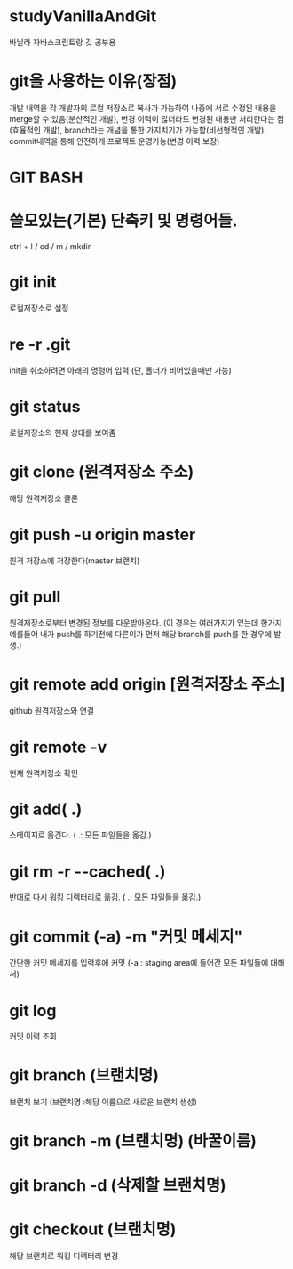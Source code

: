 # studyVanillaAndGit
바닐라 자바스크립트랑 깃 공부용

# git을 사용하는 이유(장점)
개발 내역을 각 개발자의 로컬 저장소로 복사가 가능하여 나중에 서로 수정된 내용을 merge할 수 있음(분산적인 개발), 번경 이력이 많더라도 변경된 내용만 처리한다는 점(효율적인 개발), branch라는 개념을 통한 가지치기가 가능함(비선형적인 개발), commit내역을 통해 안전하게 프로젝트 운영가능(변경 이력 보장)

# GIT BASH

# 쓸모있는(기본) 단축키 및 명령어들.
ctrl + l / cd / m / mkdir

# git init
로컬저장소로 설정

# re -r .git
init을 취소하려면 아래의 명령어 입력
(단, 폴더가 비어있을때만 가능)

# git status
로컬저장소의 현재 상태를 보여줌

# git clone (원격저장소 주소)
해당 원격저장소 클론

# git push -u origin master
원격 저장소에 저장한다(master 브랜치)

# git pull
원격저장소로부터 변경된 정보를 다운받아온다.
(이 경우는 여러가지가 있는데 한가지 예를들어 내가 push를 하기전에 다른이가 먼저 해당 branch를 push를 한 경우에 발생.)

# git remote add origin [원격저장소 주소]
github 원격저장소와 연결

# git remote -v
현재 원격저장소 확인

# git add( .)
스테이지로 옮긴다. ( .: 모든 파일들을 옮김.)

# git rm -r --cached( .)
반대로 다시 워킹 디렉터리로 옮김. ( .: 모든 파일들을 옮김.)

# git commit (-a) -m "커밋 메세지"
간단한 커밋 메세지를 입력후에 커밋 (-a : staging area에 들어간 모든 파일들에 대해서)

# git log
커밋 이력 조회

# git branch (브랜치명)
브랜치 보기 (브랜치명 :해당 이름으로 새로운 브랜치 생성)

# git branch -m (브랜치명) (바꿀이름)
# git branch -d (삭제할 브랜치명)

# git checkout (브랜치명)
해당 브랜치로 워킹 디렉터리 변경